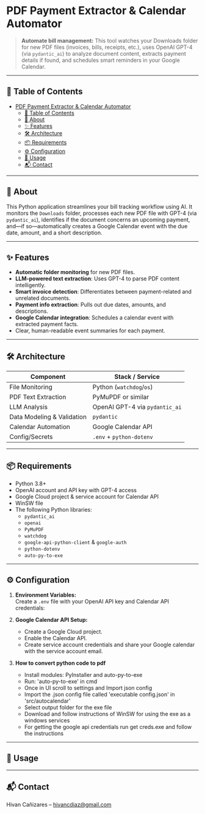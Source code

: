 # PDF Payment Extractor & Calendar Automator

> **Automate bill management:** This tool watches your Downloads folder for new PDF files (invoices, bills, receipts, etc.), uses OpenAI GPT-4 (via `pydantic_ai`) to analyze document content, extracts payment details if found, and schedules smart reminders in your Google Calendar.

---

## 📜 Table of Contents
- [PDF Payment Extractor \& Calendar Automator](#pdf-payment-extractor--calendar-automator)
  - [📜 Table of Contents](#-table-of-contents)
  - [📌 About](#-about)
  - [✨ Features](#-features)
  - [🛠️ Architecture](#️-architecture)
  - [📦 Requirements](#-requirements)
  - [⚙️ Configuration](#️-configuration)
  - [🏁 Usage](#-usage)
  - [📬 Contact](#-contact)

---

## 📌 About
This Python application streamlines your bill tracking workflow using AI. It monitors the `Downloads` folder, processes each new PDF file with GPT-4 (via `pydantic_ai`), identifies if the document concerns an upcoming payment, and—if so—automatically creates a Google Calendar event with the due date, amount, and a short description.

---

## ✨ Features
- **Automatic folder monitoring** for new PDF files.
- **LLM-powered text extraction**: Uses GPT-4 to parse PDF content intelligently.
- **Smart invoice detection**: Differentiates between payment-related and unrelated documents.
- **Payment info extraction**: Pulls out due dates, amounts, and descriptions.
- **Google Calendar integration**: Schedules a calendar event with extracted payment facts.
- Clear, human-readable event summaries for each payment.

---

## 🛠️ Architecture

| Component             | Stack / Service           |
|-----------------------|--------------------------|
| File Monitoring       | Python (`watchdog`/`os`) |
| PDF Text Extraction   | PyMuPDF or similar       |
| LLM Analysis          | OpenAI GPT-4 via `pydantic_ai` |
| Data Modeling & Validation | `pydantic`         |
| Calendar Automation   | Google Calendar API      |
| Config/Secrets        | `.env` + `python-dotenv` |

---

## 📦 Requirements

- Python 3.8+
- OpenAI account and API key with GPT-4 access
- Google Cloud project & service account for Calendar API
- WinSW file
- The following Python libraries:
  - `pydantic_ai`
  - `openai`
  - `PyMuPDF`
  - `watchdog`
  - `google-api-python-client` & `google-auth`
  - `python-dotenv`
  - `auto-py-to-exe`

---

## ⚙️ Configuration

1. **Environment Variables:**  
  Create a `.env` file with your OpenAI API key and Calendar API credentials:

2. **Google Calendar API Setup:**
   - Create a Google Cloud project.
   - Enable the Calendar API.
   - Create service account credentials and share your Google calendar with the service account email.

3. **How to convert python code to pdf**
    - Install modules: PyInstaller and auto-py-to-exe
    - Run: 'auto-py-to-exe' in cmd
    - Once in UI scroll to settings and Import json config
    - Import the .json config file called 'executable config.json' in 'src/autocalendar'
    - Select output folder for the exe file
    - Download and follow instructions of WinSW for using the exe as a windows services
    - For getting the google api credentials run get creds.exe and follow the instructions
  
---

## 🏁 Usage


---

## 📬 Contact
Hivan Cañizares – hivancdiaz@gmail.com  